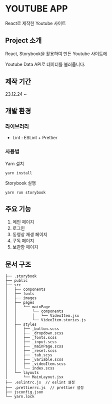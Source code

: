 # YOUTUBE APP
React로 제작한 Youtube 사이트


## Project 소개
React, Storybook을 활용하여 만든 Youtube 사이트에

Youtube Data API로 데이터를 불러옵니다.


## 제작 기간
23.12.24 ~


## 개발 환경
### 라이브러리
- Lint : ESLint + Prettier


### 사용법
Yarn 설치
``` 
yarn install
```

Storybook 실행
```
yarn run storybook
```


## 주요 기능
1. 메인 페이지
2. 로그인
3. 동영상 재생 페이지
4. 구독 페이지
5. 보관함 페이지


## 문서 구조
```
├── .storybook
├── public
├── src
│   ├── components
│   ├── fonts
│   ├── images
│   ├── pages
│   │   └── mainPage
│   │       └── components
│   │       │   └── VideoItem.jsx
│   │       └── VideoItem.stories.js
│   ├── styles
│   │   ├── _button.scss
│   │   ├── _dropdown.scss
│   │   ├── _fonts.scss
│   │   ├── _input.scss
│   │   ├── _mainPage.scss
│   │   ├── _reset.scss
│   │   ├── _tab.scss
│   │   ├── _variable.scss
│   │   ├── _videoItem.scss
│   │   └── index.scss
│   └── layouts
│       └── MainLayout.jsx
├── .eslintrc.js  // eslint 설정
├── .prettierrc.js  // prettier 설정
├── jsconfig.json
└── yarn.lock
```
